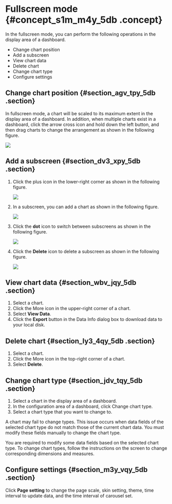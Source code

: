 # Fullscreen mode {#concept_s1m_m4y_5db .concept}

In the fullscreen mode, you can perform the following operations in the display area of a dashboard.

-   Change chart position
-   Add a subscreen
-   View chart data
-   Delete chart
-   Change chart type
-   Configure settings

## Change chart position {#section_agv_tpy_5db .section}

In fullscreen mode, a chart will be scaled to its maximum extent in the display area of a dashboard. In addition, when multiple charts exist in a dashboard, click the arrow cross icon and hold down the left button, and then drag charts to change the arrangement as shown in the following figure.

![](http://static-aliyun-doc.oss-cn-hangzhou.aliyuncs.com/assets/img/9120/15445951531524_en-US.png)

## Add a subscreen {#section_dv3_xpy_5db .section}

1.  Click the plus icon in the lower-right corner as shown in the following figure.

    ![](http://static-aliyun-doc.oss-cn-hangzhou.aliyuncs.com/assets/img/9120/15445951531527_en-US.png)

2.  In a subscreen, you can add a chart as shown in the following figure.

    ![](http://static-aliyun-doc.oss-cn-hangzhou.aliyuncs.com/assets/img/9120/15445951531528_en-US.png)

3.  Click the **dot** icon to switch between subscreens as shown in the following figure.

    ![](http://static-aliyun-doc.oss-cn-hangzhou.aliyuncs.com/assets/img/9120/15445951531529_en-US.png)

4.  Click the **Delete** icon to delete a subscreen as shown in the following figure.

    ![](http://static-aliyun-doc.oss-cn-hangzhou.aliyuncs.com/assets/img/9120/15445951531530_en-US.png)


## View chart data {#section_wbv_jqy_5db .section}

1.  Select a chart.
2.  Click the More icon in the upper-right corner of a chart.
3.  Select **View Data**.
4.  Click the **Export** button in the Data Info dialog box to download data to your local disk.

## Delete chart {#section_ly3_4qy_5db .section}

1.  Select a chart.
2.  Click the More icon in the top-right corner of a chart.
3.  Select **Delete**.

## Change chart type {#section_jdv_tqy_5db .section}

1.  Select a chart in the display area of a dashboard.
2.  In the configuration area of a dashboard, click Change chart type.
3.  Select a chart type that you want to change to.

A chart may fail to change types. This issue occurs when data fields of the selected chart type do not match those of the current chart data. You must modify these fields manually to change the chart type.

You are required to modify some data fields based on the selected chart type. To change chart types, follow the instructions on the screen to change corresponding dimensions and measures.

## Configure settings {#section_m3y_vqy_5db .section}

Click **Page setting** to change the page scale, skin setting, theme, time interval to update data, and the time interval of carousel set.

